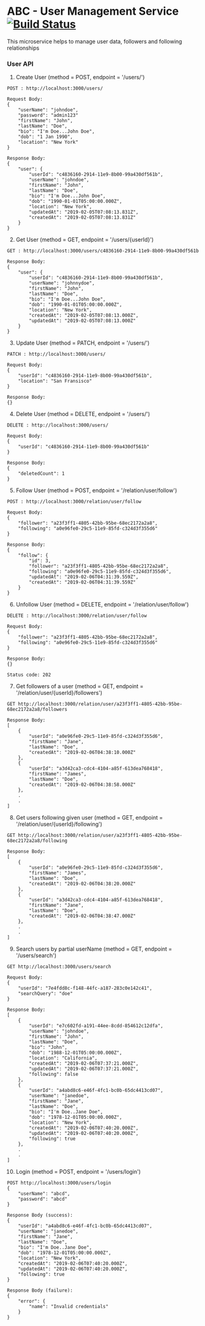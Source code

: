 # ABC - User Management Service [![Build Status](http://149.165.156.122:8080/buildStatus/icon?job=ABC-multibranch/develop-user-management-service)](http://149.165.156.122:8080/job/ABC-multibranch/job/develop-user-management-service/)

This microservice helps to manage user data, followers and following relationships

### User API

1. Create User (method = POST, endpoint = '/users/')
```
POST : http://localhost:3000/users/

Request Body:
{
    "userName": "johndoe",
    "password": "admin123"
    "firstName": "John",
    "lastName": "Doe",
    "bio": "I'm Doe...John Doe",
    "dob": "1 Jan 1990",
    "location": "New York"
}

Response Body:
{
    "user": {
        "userId": "c4836160-2914-11e9-8b00-99a430df561b",
        "userName": "johndoe",
        "firstName": "John",
        "lastName": "Doe",
        "bio": "I'm Doe...John Doe",
        "dob": "1990-01-01T05:00:00.000Z",
        "location": "New York",
        "updatedAt": "2019-02-05T07:08:13.831Z",
        "createdAt": "2019-02-05T07:08:13.831Z"
    }
}
```

2. Get User (method = GET, endpoint = '/users/{userId}')
```
GET : http://localhost:3000/users/c4836160-2914-11e9-8b00-99a430df561b

Response Body:
{
    "user": {
        "userId": "c4836160-2914-11e9-8b00-99a430df561b",
        "userName": "johnnydoe",
        "firstName": "John",
        "lastName": "Doe",
        "bio": "I'm Doe...John Doe",
        "dob": "1990-01-01T05:00:00.000Z",
        "location": "New York",
        "createdAt": "2019-02-05T07:08:13.000Z",
        "updatedAt": "2019-02-05T07:08:13.000Z"
    }
}
```

3. Update User (method = PATCH, endpoint = '/users/')
```
PATCH : http://localhost:3000/users/

Request Body:
{
    "userId": "c4836160-2914-11e9-8b00-99a430df561b",
    "location": "San Fransisco"
}

Response Body:
{}
```

4. Delete User (method = DELETE, endpoint = '/users/')
```
DELETE : http://localhost:3000/users/

Request Body:
{
    "userId": "c4836160-2914-11e9-8b00-99a430df561b"
}

Response Body:
{
    "deletedCount": 1
}
```

5. Follow User (method = POST, endpoint = '/relation/user/follow')
```
POST : http://localhost:3000/relation/user/follow

Request Body:
{
    "follower": "a23f3ff1-4805-42bb-95be-68ec2172a2a8",
    "following": "a0e96fe0-29c5-11e9-85fd-c324d3f355d6"
}

Response Body:
{
    "follow": {
        "id": 3,
        "follower": "a23f3ff1-4805-42bb-95be-68ec2172a2a8",
        "following": "a0e96fe0-29c5-11e9-85fd-c324d3f355d6",
        "updatedAt": "2019-02-06T04:31:39.559Z",
        "createdAt": "2019-02-06T04:31:39.559Z"
    }
}
```

6. Unfollow User (method = DELETE, endpoint = '/relation/user/follow')
```
DELETE : http://localhost:3000/relation/user/follow

Request Body: 
{
    "follower": "a23f3ff1-4805-42bb-95be-68ec2172a2a8",
    "following": "a0e96fe0-29c5-11e9-85fd-c324d3f355d6"
}

Response Body:
{}

Status code: 202
```

7. Get followers of a user (method = GET, endpoint = '/relation/user/{userId}/followers')
```
GET http://localhost:3000/relation/user/a23f3ff1-4805-42bb-95be-68ec2172a2a8/followers

Response Body:
[
    {
        "userId": "a0e96fe0-29c5-11e9-85fd-c324d3f355d6",
        "firstName": "Jane",
        "lastName": "Doe",
        "createdAt": "2019-02-06T04:38:10.000Z"
    },
    {
        "userId": "a3d42ca3-cdc4-4104-a85f-613dea768418",
        "firstName": "James",
        "lastName": "Doe",
        "createdAt": "2019-02-06T04:38:58.000Z"
    },
    .
    .
]
```

8. Get users following given user (method = GET, endpoint = '/relation/user/{userId}/following')
```
GET http://localhost:3000/relation/user/a23f3ff1-4805-42bb-95be-68ec2172a2a8/following

Response Body:
[
    {
        "userId": "a0e96fe0-29c5-11e9-85fd-c324d3f355d6",
        "firstName": "James",
        "lastName": "Doe",
        "createdAt": "2019-02-06T04:38:20.000Z"
    },
    {
        "userId": "a3d42ca3-cdc4-4104-a85f-613dea768418",
        "firstName": "Jane",
        "lastName": "Doe",
        "createdAt": "2019-02-06T04:38:47.000Z"
    },
    .
    .
]
```

9. Search users by partial userName (method = GET, endpoint = '/users/search')
```
GET http://localhost:3000/users/search

Request Body:
{
    "userId": "7e4fdd8c-f148-44fc-a187-283c0e142c41",
    "searchQuery": "doe"
}

Response Body:
[
    {
        "userId": "e7c602fd-a191-44ee-8cdd-854612c12dfa",
        "userName": "johndoe",
        "firstName": "John",
        "lastName": "Doe",
        "bio": "John",
        "dob": "1988-12-01T05:00:00.000Z",
        "location": "California",
        "createdAt": "2019-02-06T07:37:21.000Z",
        "updatedAt": "2019-02-06T07:37:21.000Z",
        "following": false
    },
    {
        "userId": "a4abd8c6-e46f-4fc1-bc0b-65dc4413cd07",
        "userName": "janedoe",
        "firstName": "Jane",
        "lastName": "Doe",
        "bio": "I'm Doe..Jane Doe",
        "dob": "1978-12-01T05:00:00.000Z",
        "location": "New York",
        "createdAt": "2019-02-06T07:40:20.000Z",
        "updatedAt": "2019-02-06T07:40:20.000Z",
        "following": true
    },
    .
    .
]
```

10. Login (method = POST, endpoint = '/users/login')
```
POST http://localhost:3000/users/login
{
    "userName": "abcd",
    "password": "abcd"
}

Response Body (success):
{
    "userId": "a4abd8c6-e46f-4fc1-bc0b-65dc4413cd07",
    "userName": "janedoe",
    "firstName": "Jane",
    "lastName": "Doe",
    "bio": "I'm Doe..Jane Doe",
    "dob": "1978-12-01T05:00:00.000Z",
    "location": "New York",
    "createdAt": "2019-02-06T07:40:20.000Z",
    "updatedAt": "2019-02-06T07:40:20.000Z",
    "following": true
}

Response Body (failure):
{
    "error": {
        "name": "Invalid credentials"
    }
}
```
